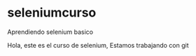 # seleniumcurso
Aprendiendo selenium basico

Hola, este es el curso de selenium,
Estamos trabajando con git